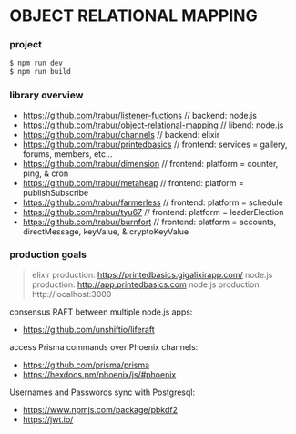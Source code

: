 OBJECT RELATIONAL MAPPING
========

### project
```bash
$ npm run dev
$ npm run build
```

### library overview
- https://github.com/trabur/listener-fuctions           // backend: node.js
- https://github.com/trabur/object-relational-mapping   // libend: node.js
- https://github.com/trabur/channels                    // backend: elixir
- https://github.com/trabur/printedbasics               // frontend: services = gallery, forums, members, etc...
- https://github.com/trabur/dimension                   // frontend: platform = counter, ping, & cron
- https://github.com/trabur/metaheap                    // frontend: platform = publishSubscribe
- https://github.com/trabur/farmerless                  // frontend: platform = schedule
- https://github.com/trabur/tyu67                       // frontend: platform = leaderElection
- https://github.com/trabur/burnfort                    // frontend: platform = accounts, directMessage, keyValue, & cryptoKeyValue


### production goals
> elixir production: https://printedbasics.gigalixirapp.com/
> node.js production: http://app.printedbasics.com
> node.js production: http://localhost:3000

consensus RAFT between multiple node.js apps:
- https://github.com/unshiftio/liferaft

access Prisma commands over Phoenix channels:
- https://github.com/prisma/prisma
- https://hexdocs.pm/phoenix/js/#phoenix

Usernames and Passwords sync with Postgresql:
- https://www.npmjs.com/package/pbkdf2
- https://jwt.io/

